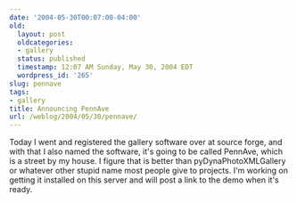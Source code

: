 ```yaml
---
date: '2004-05-30T00:07:00-04:00'
old:
  layout: post
  oldcategories:
  - gallery
  status: published
  timestamp: 12:07 AM Sunday, May 30, 2004 EDT
  wordpress_id: '265'
slug: pennave
tags:
- gallery
title: Announcing PennAve
url: /weblog/2004/05/30/pennave/
---
```


Today I went and registered the gallery software over at source forge, and with
that I also named the software, it's going to be called PennAve, which is a
street by my house.  I figure that is better than pyDynaPhotoXMLGallery or
whatever other stupid name most people give to projects.  I'm working on
getting it installed on this server and will post a link to the demo when it's
ready.

